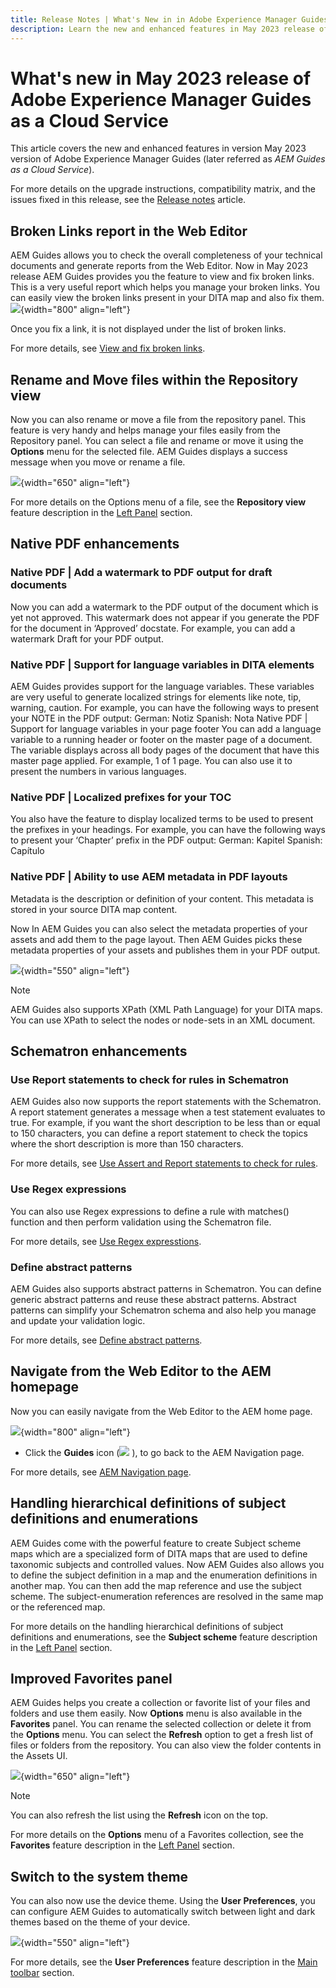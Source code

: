 ```yaml
---
title: Release Notes | What's New in in Adobe Experience Manager Guides, May 2023 release
description: Learn the new and enhanced features in May 2023 release of Adobe Experience Manager Guides as a Cloud Service
---
```

# What's new in May 2023 release of Adobe Experience Manager Guides as a Cloud Service

This article covers the new and enhanced features in version May 2023 version of Adobe Experience Manager Guides (later referred as *AEM Guides as a Cloud Service*).

For more details on the upgrade instructions, compatibility matrix, and the issues fixed in this release, see the [Release notes](release-notes-2023.5.0.md) article.

## Broken Links report in the Web Editor

AEM Guides allows you to check the overall completeness of your technical documents and generate reports from the Web Editor. Now in May 2023 release AEM Guides provides you the feature to view and fix broken links. This is a very useful report which helps you manage your broken links. You can easily view the broken links present in your DITA map and also fix them. 
 ![](assets/broken-link-report.png){width="800" align="left"}

Once you fix a link, it is not displayed under the list of broken links.  

For more details, see [View and fix broken links](../user-guide/reports-web-editor.md#report-broken-links).

## Rename and Move files within the Repository view
 
Now you can also rename or move a file from the repository panel. This feature is very handy and helps manage your files easily from the Repository panel. You can select a file and rename or move it using the **Options** menu for the selected file. AEM Guides displays a success message when you move or rename a file.   

![](assets/rename-move-assets.png){width="650" align="left"}

For more details on the Options menu of a file, see the **Repository view** feature description in the [Left Panel](../user-guide/web-editor-features.md#id2051EA0M0HS) section.

## Native PDF enhancements

### Native PDF | Add a watermark to PDF output for draft documents 

Now you can add a watermark to the PDF output of the document which is yet not approved. This watermark does not appear if you generate the PDF for the document in ‘Approved’ docstate. For example, you can add a watermark Draft for your PDF output.

### Native PDF | Support for language variables in DITA elements

AEM Guides provides support for the language variables. These variables are very useful to generate localized strings for elements like note, tip, warning, caution. For example, you can have the following ways to present your NOTE in the PDF output:
German: Notiz
Spanish: Nota
Native PDF | Support for language variables in your page footer
You can add a language variable to a running header or footer on the master page of a document. The variable displays across all body pages of the document that have this master page applied. For example, 1 of 1 page.
You can also use it to present the numbers in various languages.

### Native PDF | Localized prefixes for your TOC

You also have the feature to display localized terms to be used to present the prefixes in your headings. 
For example, you can have the following ways to present your ‘Chapter’ prefix in the PDF output:
German: Kapitel
Spanish: Capítulo

### Native PDF | Ability to use AEM metadata in PDF layouts


Metadata is the description or definition of your content. This metadata is stored in your source DITA map content. 

Now In AEM Guides you can also select the metadata properties of your assets and add them to the page layout. Then AEM Guides picks these metadata properties of your assets and publishes them in your PDF output. 

 
![](assets/native-pdf-metadata-asset.png){width="550" align="left"}

>[!NOTE]
>
> AEM Guides also supports XPath (XML Path Language) for your DITA maps. You can use XPath to select the nodes or node-sets in an XML document. 


## Schematron enhancements

### Use Report statements to check for rules in Schematron

AEM Guides also now supports the report statements with the Schematron. A report statement generates a message when a test statement evaluates to true. For example, if you want the short description to be less than or equal to 150 characters, you can define a report statement to check the topics where the short description is more than 150 characters.

For more details, see [Use Assert and Report statements to check for rules](../user-guide/support-schematron-file.md#schematron-assert-report).

### Use Regex expressions

You can also use Regex expressions to define a rule with matches() function and then perform validation using the Schematron file.

For more details, see [Use Regex expresstions](../user-guide/support-schematron-file.md#schematron-assert-report).


### Define abstract patterns

AEM Guides also supports abstract patterns in Schematron. You can define generic abstract patterns and reuse these abstract patterns. Abstract patterns can simplify your Schematron schema and also help you manage and update your validation logic. 


For more details, see [Define abstract patterns](../user-guide/support-schematron-file.md#schematron-abstract-patterns).

## Navigate from the Web Editor to the AEM homepage 

Now you can easily navigate from the Web Editor to the AEM home page. 

![](assets/web-editor-launch-page.png){width="800" align="left"}

*  Click the **Guides** icon (![](assets/aem-guides-icon.png) ), to go back to the AEM Navigation page. 


For more details, see [AEM Navigation page](../user-guide/web-editor-launch-editor.md#id2056BG00RZJ). 

## Handling hierarchical definitions of subject definitions and enumerations 

AEM Guides come with the powerful feature to create Subject scheme maps which are a specialized form of DITA maps that are used to define taxonomic subjects and controlled values. Now AEM Guides also allows you to define the subject definition in a map and the enumeration definitions in another map. You can then add the map reference and use the subject scheme.
The subject-enumeration references are resolved in the same map or the referenced map. 

For more details on the handling hierarchical definitions of subject definitions and enumerations, see the **Subject scheme** feature description in the [Left Panel](../user-guide/web-editor-features.md#id2051EA0M0HS) section.

## Improved Favorites panel

AEM Guides helps you create a collection or favorite list of your  files and folders and use them easily. Now **Options** menu is also available in the **Favorites** panel. You can rename the selected collection or delete it from the **Options** menu. You can select the **Refresh** option to get a fresh list of files or folders from the repository. You can also view the folder contents in the Assets UI.   
  
![](assets/favorites-options.png){width="650" align="left"}

>[!NOTE]
>
> You can also refresh the list using the **Refresh** icon on the top.

For more details on the **Options** menu of a Favorites collection, see the **Favorites** feature description in the [Left Panel](../user-guide/web-editor-features.md#id2051EA0M0HS) section.

## Switch to the system theme

You can also now use the device theme. Using the **User Preferences**, you can configure AEM Guides to automatically switch between light and dark themes based on the theme of your device.  

![](assets/device-theme-user-preferences.png){width="550" align="left"}

For more details, see the **User Preferences** feature description in the [Main toolbar](../user-guide/web-editor-features.md#id2051EA0G05Z) section.
